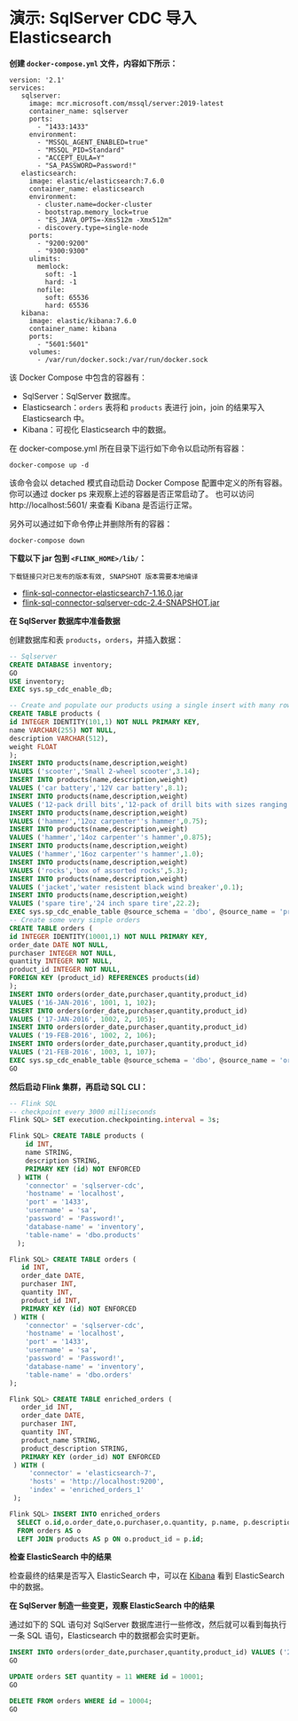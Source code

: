 # 演示: SqlServer CDC 导入 Elasticsearch

**创建 `docker-compose.yml` 文件，内容如下所示：**

```
version: '2.1'
services:
   sqlserver:
     image: mcr.microsoft.com/mssql/server:2019-latest
     container_name: sqlserver
     ports:
       - "1433:1433"
     environment:
       - "MSSQL_AGENT_ENABLED=true"
       - "MSSQL_PID=Standard"
       - "ACCEPT_EULA=Y"
       - "SA_PASSWORD=Password!"
   elasticsearch:
     image: elastic/elasticsearch:7.6.0
     container_name: elasticsearch
     environment:
       - cluster.name=docker-cluster
       - bootstrap.memory_lock=true
       - "ES_JAVA_OPTS=-Xms512m -Xmx512m"
       - discovery.type=single-node
     ports:
       - "9200:9200"
       - "9300:9300"
     ulimits:
       memlock:
         soft: -1
         hard: -1
       nofile:
         soft: 65536
         hard: 65536
   kibana:
     image: elastic/kibana:7.6.0
     container_name: kibana
     ports:
       - "5601:5601"
     volumes:
       - /var/run/docker.sock:/var/run/docker.sock
``` 
该 Docker Compose 中包含的容器有：
- SqlServer：SqlServer 数据库。
- Elasticsearch：`orders` 表将和 `products` 表进行 join，join 的结果写入 Elasticsearch 中。
- Kibana：可视化 Elasticsearch 中的数据。

在 docker-compose.yml 所在目录下运行如下命令以启动所有容器：
```shell
docker-compose up -d
```
该命令会以 detached 模式自动启动 Docker Compose 配置中定义的所有容器。
你可以通过 docker ps 来观察上述的容器是否正常启动了。 也可以访问 http://localhost:5601/ 来查看 Kibana 是否运行正常。

另外可以通过如下命令停止并删除所有的容器：

```shell
docker-compose down
````

**下载以下 jar 包到 `<FLINK_HOME>/lib/`：**

```下载链接只对已发布的版本有效, SNAPSHOT 版本需要本地编译```

- [flink-sql-connector-elasticsearch7-1.16.0.jar](https://repo.maven.apache.org/maven2/org/apache/flink/flink-sql-connector-elasticsearch7/1.16.0/flink-sql-connector-elasticsearch7-1.16.0.jar)
- [flink-sql-connector-sqlserver-cdc-2.4-SNAPSHOT.jar](https://repo1.maven.org/maven2/com/ververica/flink-sql-connector-sqlserver-cdc/2.4-SNAPSHOT/flink-sql-connector-sqlserver-cdc-2.4-SNAPSHOT.jar)


**在 SqlServer 数据库中准备数据**

创建数据库和表 `products`，`orders`，并插入数据：

 ```sql
 -- Sqlserver
 CREATE DATABASE inventory;
 GO
 USE inventory;
 EXEC sys.sp_cdc_enable_db;
 
 -- Create and populate our products using a single insert with many rows
 CREATE TABLE products (
 id INTEGER IDENTITY(101,1) NOT NULL PRIMARY KEY,
 name VARCHAR(255) NOT NULL,
 description VARCHAR(512),
 weight FLOAT
 );
 INSERT INTO products(name,description,weight)
 VALUES ('scooter','Small 2-wheel scooter',3.14);
 INSERT INTO products(name,description,weight)
 VALUES ('car battery','12V car battery',8.1);
 INSERT INTO products(name,description,weight)
 VALUES ('12-pack drill bits','12-pack of drill bits with sizes ranging from #40 to #3',0.8);
 INSERT INTO products(name,description,weight)
 VALUES ('hammer','12oz carpenter''s hammer',0.75);
 INSERT INTO products(name,description,weight)
 VALUES ('hammer','14oz carpenter''s hammer',0.875);
 INSERT INTO products(name,description,weight)
 VALUES ('hammer','16oz carpenter''s hammer',1.0);
 INSERT INTO products(name,description,weight)
 VALUES ('rocks','box of assorted rocks',5.3);
 INSERT INTO products(name,description,weight)
 VALUES ('jacket','water resistent black wind breaker',0.1);
 INSERT INTO products(name,description,weight)
 VALUES ('spare tire','24 inch spare tire',22.2);
 EXEC sys.sp_cdc_enable_table @source_schema = 'dbo', @source_name = 'products', @role_name = NULL, @supports_net_changes = 0;
 -- Create some very simple orders
 CREATE TABLE orders (
 id INTEGER IDENTITY(10001,1) NOT NULL PRIMARY KEY,
 order_date DATE NOT NULL,
 purchaser INTEGER NOT NULL,
 quantity INTEGER NOT NULL,
 product_id INTEGER NOT NULL,
 FOREIGN KEY (product_id) REFERENCES products(id)
 );
 INSERT INTO orders(order_date,purchaser,quantity,product_id)
 VALUES ('16-JAN-2016', 1001, 1, 102);
 INSERT INTO orders(order_date,purchaser,quantity,product_id)
 VALUES ('17-JAN-2016', 1002, 2, 105);
 INSERT INTO orders(order_date,purchaser,quantity,product_id)
 VALUES ('19-FEB-2016', 1002, 2, 106);
 INSERT INTO orders(order_date,purchaser,quantity,product_id)
 VALUES ('21-FEB-2016', 1003, 1, 107);
 EXEC sys.sp_cdc_enable_table @source_schema = 'dbo', @source_name = 'orders', @role_name = NULL, @supports_net_changes = 0;
 GO
 ```
**然后启动 Flink 集群，再启动 SQL CLI：**

```sql
-- Flink SQL
-- checkpoint every 3000 milliseconds                       
Flink SQL> SET execution.checkpointing.interval = 3s;

Flink SQL> CREATE TABLE products (
    id INT,
    name STRING,
    description STRING,
    PRIMARY KEY (id) NOT ENFORCED
  ) WITH (
    'connector' = 'sqlserver-cdc',
    'hostname' = 'localhost',
    'port' = '1433',
    'username' = 'sa',
    'password' = 'Password!',
    'database-name' = 'inventory',
    'table-name' = 'dbo.products'
  );

Flink SQL> CREATE TABLE orders (
   id INT,
   order_date DATE,
   purchaser INT,
   quantity INT,
   product_id INT,
   PRIMARY KEY (id) NOT ENFORCED
 ) WITH (
    'connector' = 'sqlserver-cdc',
    'hostname' = 'localhost',
    'port' = '1433',
    'username' = 'sa',
    'password' = 'Password!',
    'database-name' = 'inventory',
    'table-name' = 'dbo.orders'
);

Flink SQL> CREATE TABLE enriched_orders (
   order_id INT,
   order_date DATE,
   purchaser INT,
   quantity INT,
   product_name STRING,
   product_description STRING,
   PRIMARY KEY (order_id) NOT ENFORCED
 ) WITH (
     'connector' = 'elasticsearch-7',
     'hosts' = 'http://localhost:9200',
     'index' = 'enriched_orders_1'
 );

Flink SQL> INSERT INTO enriched_orders
  SELECT o.id,o.order_date,o.purchaser,o.quantity, p.name, p.description
  FROM orders AS o
  LEFT JOIN products AS p ON o.product_id = p.id;
```

**检查 ElasticSearch 中的结果**

检查最终的结果是否写入 ElasticSearch 中，可以在 [Kibana](http://localhost:5601/) 看到 ElasticSearch 中的数据。

**在 SqlServer 制造一些变更，观察 ElasticSearch 中的结果**

通过如下的 SQL 语句对 SqlServer 数据库进行一些修改，然后就可以看到每执行一条 SQL 语句，Elasticsearch 中的数据都会实时更新。

```sql
INSERT INTO orders(order_date,purchaser,quantity,product_id) VALUES ('22-FEB-2016', 1006, 22, 107);
GO

UPDATE orders SET quantity = 11 WHERE id = 10001;
GO

DELETE FROM orders WHERE id = 10004;
GO
```
